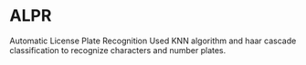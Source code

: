 # ALPR
Automatic License Plate Recognition
 Used KNN algorithm and haar cascade classification to recognize characters and number plates.

